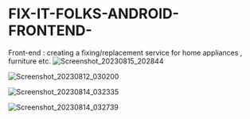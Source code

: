 # FIX-IT-FOLKS-ANDROID-FRONTEND-
Front-end : creating a fixing/replacement service for home appliances , furniture etc.
![Screenshot_20230815_202844](https://github.com/rac101ran/FIX-IT-FOLKS-ANDROID-FRONTEND-/assets/59615161/e06be92c-c34d-4a09-b807-dc576be9e18e)

![Screenshot_20230812_030200](https://github.com/rac101ran/FixItFolks/assets/59615161/c49ee32f-fdc2-4c49-b0c5-e2a7ea69f492)

![Screenshot_20230814_032335](https://github.com/rac101ran/FixItFolks/assets/59615161/0dbed18c-7bfa-4d53-a2c0-d286235914df)

![Screenshot_20230814_032739](https://github.com/rac101ran/FixItFolks/assets/59615161/e7a883bc-1b22-46b1-944e-2ae9750c5770)

